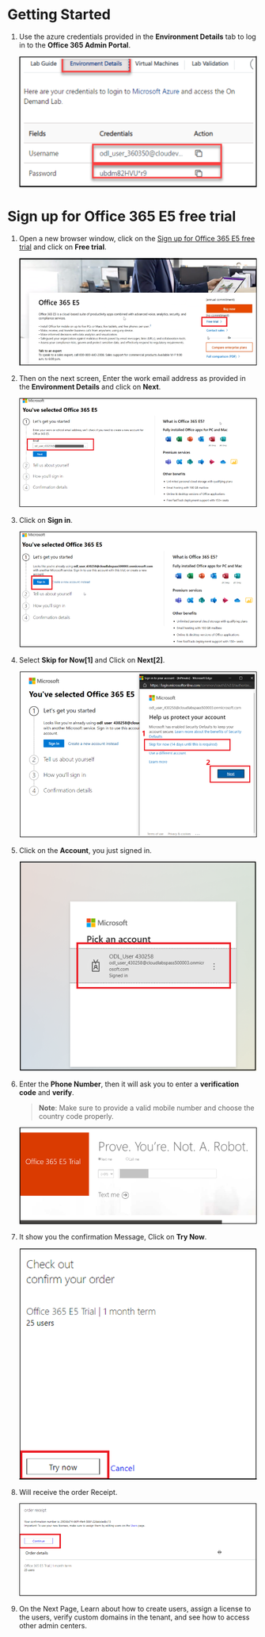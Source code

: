 # Getting Started

1. Use the azure credentials provided in the **Environment Details** tab to log in to the **Office 365 Admin Portal**.

   ![](Images/image.png)

# Sign up for Office 365 E5 free trial

1. Open a new browser window, click on the [Sign up for Office 365 E5 free trial](https://mcas-proxyweb.mcas.ms/certificate-checker?login=false&originalUrl=https%3A%2F%2Fgo.microsoft.com.mcas.ms%2Ffwlink%2Fp%2F%3FLinkID%3D698279%26clcid%3D0x4009%26culture%3Den-in%26country%3DIN) and click on **Free trial**.

   ![](Images/Ms900-01.png)

1. Then on the next screen, Enter the work email address as provided in the **Environment Details** and click on **Next**.

   ![](Images/Ms900-03.png)

1. Click on **Sign in**. 

   ![](Images/Ms900-02.png)

1. Select **Skip for Now[1]** and Click on **Next[2]**.

   ![](Images/Ms900-04.png)

1. Click on the **Account**, you just signed in. 

   ![](Images/Ms900-05.png)

1. Enter the **Phone Number**, then it will ask you to enter a **verification code** and **verify**.
   >**Note**: Make sure to provide a valid mobile number and choose the country code properly.

   ![](Images/Ms900-06.png)

1. It show you the confirmation Message, Click on **Try Now**.

   ![](Images/Ms900-07.png)

1. Will receive the order Receipt.

   ![](Images/Ms900-08.png)
   
1. On the Next Page, Learn about how to create users, assign a license to the users, verify custom domains in the tenant, and see how to access other admin centers.    

   

